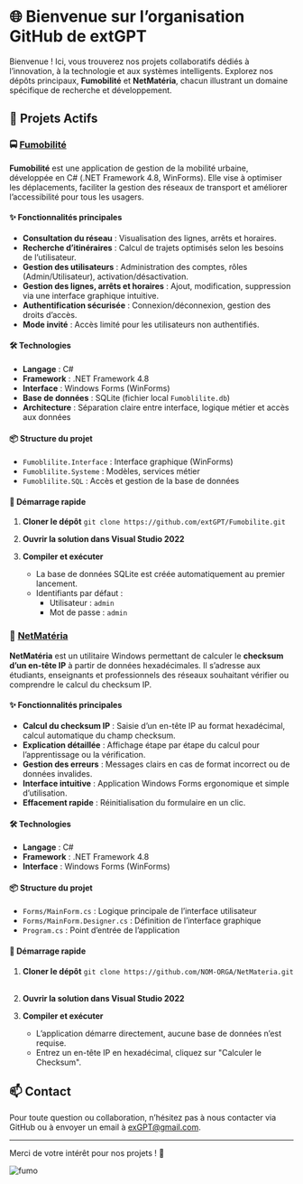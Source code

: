 # 🌐 Bienvenue sur l’organisation GitHub de extGPT

Bienvenue ! Ici, vous trouverez nos projets collaboratifs dédiés à l’innovation, à la technologie et aux systèmes intelligents. Explorez nos dépôts principaux, **Fumobilité** et **NetMatéria**, chacun illustrant un domaine spécifique de recherche et développement.

## 🚀 Projets Actifs

### 🚍 [Fumobilité](https://github.com/extGPT/Fumobilite)

**Fumobilité** est une application de gestion de la mobilité urbaine, développée en C# (.NET Framework 4.8, WinForms). Elle vise à optimiser les déplacements, faciliter la gestion des réseaux de transport et améliorer l’accessibilité pour tous les usagers.

#### ✨ Fonctionnalités principales

- **Consultation du réseau** : Visualisation des lignes, arrêts et horaires.
- **Recherche d’itinéraires** : Calcul de trajets optimisés selon les besoins de l’utilisateur.
- **Gestion des utilisateurs** : Administration des comptes, rôles (Admin/Utilisateur), activation/désactivation.
- **Gestion des lignes, arrêts et horaires** : Ajout, modification, suppression via une interface graphique intuitive.
- **Authentification sécurisée** : Connexion/déconnexion, gestion des droits d’accès.
- **Mode invité** : Accès limité pour les utilisateurs non authentifiés.

#### 🛠️ Technologies

- **Langage** : C#
- **Framework** : .NET Framework 4.8
- **Interface** : Windows Forms (WinForms)
- **Base de données** : SQLite (fichier local `Fumoblilite.db`)
- **Architecture** : Séparation claire entre interface, logique métier et accès aux données

#### 📦 Structure du projet

- `Fumoblilite.Interface` : Interface graphique (WinForms)
- `Fumoblilite.Systeme` : Modèles, services métier
- `Fumoblilite.SQL` : Accès et gestion de la base de données

#### 🚀 Démarrage rapide

1. **Cloner le dépôt**
   `git clone https://github.com/extGPT/Fumobilite.git`
&nbsp;

2. **Ouvrir la solution dans Visual Studio 2022**
&nbsp;


3. **Compiler et exécuter**
   - La base de données SQLite est créée automatiquement au premier lancement.
   - Identifiants par défaut :  
     - Utilisateur : `admin`  
     - Mot de passe : `admin`

### 🧪 [NetMatéria](https://github.com/extGPT/NetMateria)

**NetMatéria** est un utilitaire Windows permettant de calculer le **checksum d’un en-tête IP** à partir de données hexadécimales. Il s’adresse aux étudiants, enseignants et professionnels des réseaux souhaitant vérifier ou comprendre le calcul du checksum IP.

#### ✨ Fonctionnalités principales

- **Calcul du checksum IP** : Saisie d’un en-tête IP au format hexadécimal, calcul automatique du champ checksum.
- **Explication détaillée** : Affichage étape par étape du calcul pour l’apprentissage ou la vérification.
- **Gestion des erreurs** : Messages clairs en cas de format incorrect ou de données invalides.
- **Interface intuitive** : Application Windows Forms ergonomique et simple d’utilisation.
- **Effacement rapide** : Réinitialisation du formulaire en un clic.

#### 🛠️ Technologies

- **Langage** : C#
- **Framework** : .NET Framework 4.8
- **Interface** : Windows Forms (WinForms)

#### 📦 Structure du projet

- `Forms/MainForm.cs` : Logique principale de l’interface utilisateur
- `Forms/MainForm.Designer.cs` : Définition de l’interface graphique
- `Program.cs` : Point d’entrée de l’application

#### 🚀 Démarrage rapide

1. **Cloner le dépôt**
`git clone https://github.com/NOM-ORGA/NetMateria.git`
&nbsp;



2. **Ouvrir la solution dans Visual Studio 2022**
&nbsp;

3. **Compiler et exécuter**
   - L’application démarre directement, aucune base de données n’est requise.
   - Entrez un en-tête IP en hexadécimal, cliquez sur "Calculer le Checksum".


## 📫 Contact
Pour toute question ou collaboration, n’hésitez pas à nous contacter via GitHub ou à envoyer un email à exGPT@gmail.com.

---

Merci de votre intérêt pour nos projets ! 🚀

![fumo](https://preview.redd.it/dwj3062yenx71.gif?width=374&auto=webp&s=241fdc1deb723ec5ecc0e247a63e51c73914f80c)
